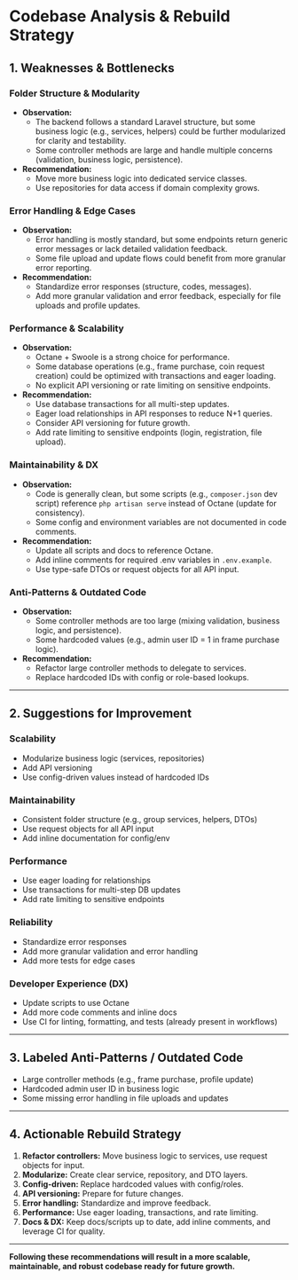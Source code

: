 # Codebase Analysis & Rebuild Strategy

## 1. Weaknesses & Bottlenecks

### Folder Structure & Modularity
- **Observation:**
  - The backend follows a standard Laravel structure, but some business logic (e.g., services, helpers) could be further modularized for clarity and testability.
  - Some controller methods are large and handle multiple concerns (validation, business logic, persistence).
- **Recommendation:**
  - Move more business logic into dedicated service classes.
  - Use repositories for data access if domain complexity grows.

### Error Handling & Edge Cases
- **Observation:**
  - Error handling is mostly standard, but some endpoints return generic error messages or lack detailed validation feedback.
  - Some file upload and update flows could benefit from more granular error reporting.
- **Recommendation:**
  - Standardize error responses (structure, codes, messages).
  - Add more granular validation and error feedback, especially for file uploads and profile updates.

### Performance & Scalability
- **Observation:**
  - Octane + Swoole is a strong choice for performance.
  - Some database operations (e.g., frame purchase, coin request creation) could be optimized with transactions and eager loading.
  - No explicit API versioning or rate limiting on sensitive endpoints.
- **Recommendation:**
  - Use database transactions for all multi-step updates.
  - Eager load relationships in API responses to reduce N+1 queries.
  - Consider API versioning for future growth.
  - Add rate limiting to sensitive endpoints (login, registration, file upload).

### Maintainability & DX
- **Observation:**
  - Code is generally clean, but some scripts (e.g., `composer.json` dev script) reference `php artisan serve` instead of Octane (update for consistency).
  - Some config and environment variables are not documented in code comments.
- **Recommendation:**
  - Update all scripts and docs to reference Octane.
  - Add inline comments for required .env variables in `.env.example`.
  - Use type-safe DTOs or request objects for all API input.

### Anti-Patterns & Outdated Code
- **Observation:**
  - Some controller methods are too large (mixing validation, business logic, and persistence).
  - Some hardcoded values (e.g., admin user ID = 1 in frame purchase logic).
- **Recommendation:**
  - Refactor large controller methods to delegate to services.
  - Replace hardcoded IDs with config or role-based lookups.

---

## 2. Suggestions for Improvement

### Scalability
- Modularize business logic (services, repositories)
- Add API versioning
- Use config-driven values instead of hardcoded IDs

### Maintainability
- Consistent folder structure (e.g., group services, helpers, DTOs)
- Use request objects for all API input
- Add inline documentation for config/env

### Performance
- Use eager loading for relationships
- Use transactions for multi-step DB updates
- Add rate limiting to sensitive endpoints

### Reliability
- Standardize error responses
- Add more granular validation and error handling
- Add more tests for edge cases

### Developer Experience (DX)
- Update scripts to use Octane
- Add more code comments and inline docs
- Use CI for linting, formatting, and tests (already present in workflows)

---

## 3. Labeled Anti-Patterns / Outdated Code
- Large controller methods (e.g., frame purchase, profile update)
- Hardcoded admin user ID in business logic
- Some missing error handling in file uploads and updates

---

## 4. Actionable Rebuild Strategy

1. **Refactor controllers:** Move business logic to services, use request objects for input.
2. **Modularize:** Create clear service, repository, and DTO layers.
3. **Config-driven:** Replace hardcoded values with config/roles.
4. **API versioning:** Prepare for future changes.
5. **Error handling:** Standardize and improve feedback.
6. **Performance:** Use eager loading, transactions, and rate limiting.
7. **Docs & DX:** Keep docs/scripts up to date, add inline comments, and leverage CI for quality.

---

**Following these recommendations will result in a more scalable, maintainable, and robust codebase ready for future growth.** 